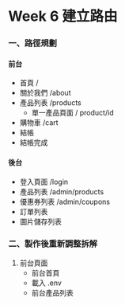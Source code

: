 # Week 6 建立路由

### 一、路徑規劃

#### 前台
+ 首頁 /
+ 關於我們 /about
+ 產品列表 /products
  - 單一產品頁面 / product/id
+ 購物車 /cart
+ 結帳
+ 結帳完成

#### 後台
+ 登入頁面 /login
+ 產品列表 /admin/products
+ 優惠券列表 /admin/coupons
+ 訂單列表
+ 圖片儲存列表

### 二、製作後重新調整拆解

1. 前台頁面
   - 前台首頁
   - 載入 .env
   - 前台產品列表